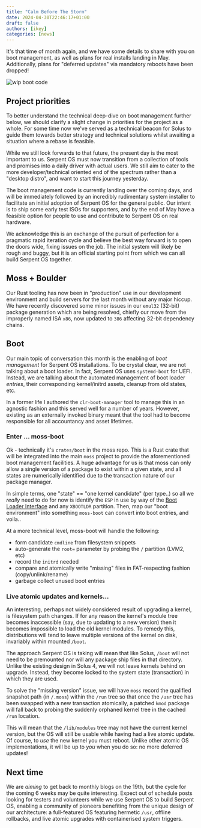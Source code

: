 ```yaml
---
title: "Calm Before The Storm"
date: 2024-04-30T22:46:17+01:00
draft: false
authors: [ikey]
categories: [news]
---
```


It's that time of month again, and we have some details to share with you on boot management, as well as plans for real installs
landing in May. Additionally, plans for "deferred updates" via mandatory reboots have been dropped!

![wip boot code](../../static/img/blog/calm-before-the-storm/Featured.webp)

<!--more-->

## Project priorities

To better understand the technical deep-dive on boot management further below, we should clarify a slight change in priorities
for the project as a whole. For some time now we've served as a technical beacon for Solus to guide them towards better strategy
and technical solutions whilst awaiting a situation where a rebase is feasible.

While we still look forwards to that future, the present day is the most important to us. Serpent OS must now transition from
a collection of tools and promises into a daily driver with actual users. We still aim to cater to the more developer/technical oriented
end of the spectrum rather than a "desktop distro", and want to start this journey yesterday.

The boot management code is currently landing over the coming days, and will be immediately followed by an incredibly rudimentary
system installer to facilitate an initial adoption of Serpent OS for the general public. Our intent is to ship some early test ISOs
for supporters, and by the end of May have a feasible option for people to use and contribute to Serpent OS on real hardware.

We acknowledge this is an exchange of the pursuit of perfection for a pragmatic rapid iteration cycle and believe the best way
forward is to open the doors wide, fixing issues on the job. The initial system will likely be rough and buggy, but it is an official
starting point from which we can all build Serpent OS together.

## Moss + Boulder

Our Rust tooling has now been in "production" use in our development environment and build servers for the last month
without any major hiccup. We have recently discovered some minor issues in our `emul32` (32-bit) package generation which
are being resolved, chiefly our move from the improperly named ISA `x86`, now updated to `386` affecting 32-bit dependency
chains.

## Boot

Our main topic of conversation this month is the enabling of _boot management_ for Serpent OS installations. To be crystal
clear, we are not talking about a boot loader. In fact, Serpent OS uses `systemd-boot` for UEFI. Instead, we are talking
about the automated management of boot loader *entries*, their corresponding kernel/initrd assets, cleanup from old states, etc.

In a former life I authored the `clr-boot-manager` tool to manage this in an agnostic fashion and this served well for a number
of years. However, existing as an externally invoked binary meant that the tool had to become responsible for all accountancy and
asset lifetimes.

### Enter ... moss-boot

Ok - technically it's `crates/boot` in the moss repo. This is a Rust crate that will be integrated into the main `moss` project to
provide the aforementioned boot management facilities. A huge advantage for us is that moss can only allow a single version of a package
to exist within a given state, and all states are numerically identified due to the transaction nature of our package manager.

In simple terms, one "state" == "one kernel candidate" (per type..) so all we *really* need to do for now is identify the `ESP` in use by
way of the [Boot Loader Interface](https://systemd.io/BOOT_LOADER_INTERFACE/) and any `XBOOTLDR` partition. Then, map our "boot environment"
into something `moss-boot` can convert into boot entries, and voila..

At a more technical level, moss-boot will handle the following:

 - form candidate `cmdline` from filesystem snippets
 - auto-generate the `root=` parameter by probing the `/` partition (LVM2, etc)
 - record the `initrd` needed
 - compare and atomically write "missing" files in FAT-respecting fashion (copy/unlink/rename)
 - garbage collect unused boot entries

### Live atomic updates and kernels...

An interesting, perhaps not widely considered result of upgrading a kernel, is filesystem path changes. If for any reason the kernel's module
tree becomes inaccessible (say, due to updating to a new version) then it becomes impossible to load the old kernel modules. To remedy this, distributions will
tend to leave multiple versions of the kernel on disk, invariably within mounted `/boot`.

The approach Serpent OS is taking will mean that like Solus, `/boot` will not need to be premounted nor will any package ship files in that directory.
Unlike the existing design in Solus 4, we will not leave kernels behind on upgrade. Instead, they become locked to the system state (transaction) in which
they are used.

To solve the "missing version" issue, we will have `moss` record the qualified snapshot path (in `/.moss`) within the `/run` tree so that once the `/usr`
tree has been swapped with a new transaction atomically, a patched `kmod` package will fall back to probing the suddenly orphaned kernel tree in the cached
`/run` location.

This will mean that the `/lib/modules` tree may not have the current kernel version, but the OS will still be usable while having had a live atomic update.
Of course, to *use* the new kernel you must reboot. Unlike other atomic OS implementations, it will be up to *you* when you do so: no more deferred updates!

## Next time

We are _aiming_ to get back to monthly blogs on the 19th, but the cycle for the coming 6 weeks may be quite interesting. Expect out of schedule posts
looking for testers and volunteers while we use Serpent OS to build Serpent OS, enabling a community of pioneers benefiting from the unique design of
our architecture: a full-featured OS featuring hermetic `/usr`, offline rollbacks, and live atomic upgrades with containerised system triggers.
